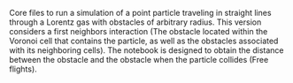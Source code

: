 Core files to run a simulation of a point particle traveling in straight lines through a Lorentz gas with obstacles of arbitrary radius. This version considers a first neighbors interaction (The obstacle located within the Voronoi cell that contains the particle, as well as the obstacles associated with its neighboring cells). The notebook is designed to obtain the distance between the obstacle and the obstacle when the particle collides (Free flights).

